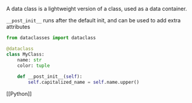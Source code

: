 A data class is a lightweight version of a class, used as a data container.

`__post_init__` runs after the default init, and can be used to add extra attributes

```python
from dataclasses import dataclass

@dataclass
class MyClass:
	name: str
	color: tuple
	
	def __post_init__(self):
		self.capitalized_name = self.name.upper()
```

[[Python]]